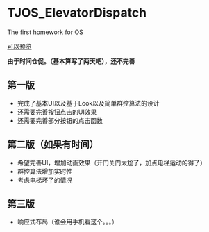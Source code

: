 # TJOS_ElevatorDispatch
The first homework for OS

[可以预览](https://fanqingm.github.io/TJOS_ElevatorDispatch/dist/)

**由于时间仓促。（基本算写了两天吧），还不完善**

## 第一版
- 完成了基本UI以及基于Look以及简单群控算法的设计
- 还需要完善按钮点击的UI效果
- 还需要完善部分按钮的点击函数


## 第二版（如果有时间）
- 希望完善UI，增加动画效果（开门关门太尬了，加点电梯运动的得了）
- 群控算法增加实时性
- 考虑电梯坏了的情况

## 第三版
- 响应式布局（谁会用手机看这个。。。）
